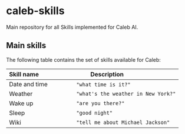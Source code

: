 # caleb-skills
Main repository for all Skills implemented for Caleb AI.

## Main skills 
The following table contains the set of skills available for Caleb:

|Skill name                     |Description                         |
|-------------------------------|-----------------------------|
|Date and time         |`"what time is it?"`      |
|Weather           |`"what's the weather in New York?"` |
|Wake up|`"are you there?"` |
|Sleep|`"good night"` |
|Wiki|`"tell me about Michael Jackson"` |
